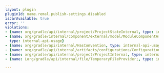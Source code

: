 ```yaml
---
layout: plugin
pluginId: name.remal.publish-settings.disabled
isJarAvailable: true
error: ''
violations:
- {name: org/gradle/api/internal/project/ProjectStateInternal, type: internal-api-usage}
- {name: org/gradle/internal/component/external/model/ModuleComponentArtifactIdentifier,
  type: internal-api-usage}
- {name: org/gradle/api/internal/HasConvention, type: internal-api-usage}
- {name: org/gradle/api/internal/artifacts/configurations/ConfigurationInternal, type: internal-api-usage}
- {name: org/gradle/api/internal/project/ProjectInternal, type: internal-api-usage}
- {name: Lorg/gradle/api/internal/file/TemporaryFileProvider;, type: internal-api-usage}

---
```


